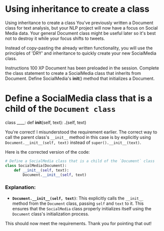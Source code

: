 # Using inheritance to create a class

Using inheritance to create a class
You've previously written a Document class for text analysis, but your NLP project will now have a focus on Social Media data. Your general Document class might be useful later so it's best not to destroy it while your focus shifts to tweets.

Instead of copy-pasting the already written functionality, you will use the principles of 'DRY' and inheritance to quickly create your new SocialMedia class.

Instructions
100 XP
Document has been preloaded in the session.
Complete the class statement to create a SocialMedia class that inherits from Document.
Define SocialMedia's __init__() method that initializes a Document.


# Define a SocialMedia class that is a child of the `Document class`
class ____:
    def __init__(self, text):
        ____.____(self, text)

You're correct! I misunderstood the requirement earlier. The correct way to call the parent class's `__init__` method in this case is by explicitly using `Document.__init__(self, text)` instead of `super().__init__(text)`.

Here is the corrected version of the code:

```python
# Define a SocialMedia class that is a child of the `Document` class
class SocialMedia(Document):
    def __init__(self, text):
        Document.__init__(self, text)
```

### Explanation:
- **`Document.__init__(self, text)`**: This explicitly calls the `__init__` method from the `Document` class, passing `self` and `text` to it. This ensures that the `SocialMedia` class properly initializes itself using the `Document` class's initialization process.

This should now meet the requirements. Thank you for pointing that out!